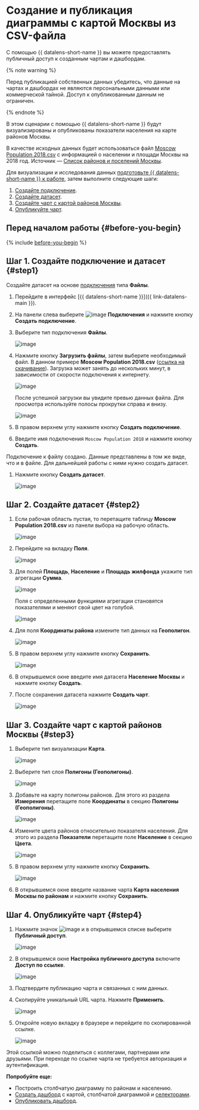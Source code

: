 # Создание и публикация диаграммы с картой Москвы из CSV-файла


С помощью {{ datalens-short-name }} вы можете предоставлять публичный доступ к созданным чартам и дашбордам. 

{% note warning %}

Перед публикацией собственных данных убедитесь, что данные на чартах и дашбордах не являются персональными данными или коммерческой тайной. Доступ к опубликованным данным не ограничен.

{% endnote %}

В этом сценарии с помощью {{ datalens-short-name }} будут визуализированы и опубликованы показатели населения на карте районов Москвы.

В качестве исходных данных будет использоваться файл [Moscow Population 2018.csv](https://storage.yandexcloud.net/doc-files/Moscow%20Population%202018.csv) с информацией о населении и площади Москвы на 2018 год. Источник — [Список районов и поселений Москвы](https://ru.wikipedia.org/wiki/%D0%A1%D0%BF%D0%B8%D1%81%D0%BE%D0%BA_%D1%80%D0%B0%D0%B9%D0%BE%D0%BD%D0%BE%D0%B2_%D0%B8_%D0%BF%D0%BE%D1%81%D0%B5%D0%BB%D0%B5%D0%BD%D0%B8%D0%B9_%D0%9C%D0%BE%D1%81%D0%BA%D0%B2%D1%8B).

Для визуализации и исследования данных [подготовьте {{ datalens-short-name }} к работе](#before-you-begin), затем выполните следующие шаги:

1. [Создайте подключение](#step1).
1. [Создайте датасет](#step2).
1. [Создайте чарт с картой районов Москвы](#step3).
1. [Опубликуйте чарт](#step4).


## Перед началом работы {#before-you-begin}

{% include [before-you-begin](../includes/before-you-begin-datalens.md) %}


## Шаг 1. Создайте подключение и датасет {#step1}

Создайте датасет на основе [подключения](../../datalens/concepts/connection.md) типа **Файлы**.

1. Перейдите в интерфейс [{{ datalens-short-name }}]({{ link-datalens-main }}).
1. На панели слева выберите ![image](../../_assets/console-icons/thunderbolt.svg) **Подключения** и нажмите кнопку **Создать подключение**.
1. Выберите тип подключения **Файлы**.

   ![image](../../_assets/datalens/solution-05/select-file-connection.png)

1. Нажмите кнопку **Загрузить файлы**, затем выберите необходимый файл. В данном примере **Moscow Population 2018.csv** ([ссылка на скачивание](https://yadi.sk/d/H4dQKVDpU4Rd8g)). Загрузка может занять до нескольких минут, в зависимости от скорости подключения к интернету.

   ![image](../../_assets/datalens/solution-05/04-choose-file-upload.png)

   После успешной загрузки вы увидите превью данных файла. Для просмотра используйте полосы прокрутки справа и внизу.

   ![image](../../_assets/datalens/solution-07/05-preview.png)

1. В правом верхнем углу нажмите кнопку **Создать подключение**.
1. Введите имя подключения `Moscow Population 2018` и нажмите кнопку **Создать**.

Подключение к файлу создано. Данные представлены в том же виде, что и в файле. Для дальнейшей работы с ними нужно создать датасет.

1. Нажмите кнопку **Создать датасет**.

   ![image](../../_assets/datalens/solution-07/07-create-dataset.png)

## Шаг 2. Создайте датасет {#step2}

1. Если рабочая область пустая, то перетащите таблицу **Moscow Population 2018.csv** из панели выбора на рабочую область.

    ![image](../../_assets/datalens/solution-05/06-drag-table.png)

1. Перейдите на вкладку **Поля**.

    ![image](../../_assets/datalens/solution-05/07-dataset-tab.png)

1. Для полей **Площадь**, **Население** и **Площадь жилфонда** укажите тип агрегации **Сумма**.

    ![image](../../_assets/datalens/solution-05/08-change-aggregation.png)
    
    Поля с определенными функциями агрегации становятся показателями и меняют свой цвет на голубой.

    ![image](../../_assets/datalens/solution-05/09-measures.png)
    
1. Для поля **Координаты района** измените тип данных на **Геополигон**.

    ![image](../../_assets/datalens/solution-05/10-geopoligon.png)

1. В правом верхнем углу нажмите кнопку **Сохранить**.

    ![image](../../_assets/datalens/solution-05/11-save-dataset.png)
    
1. В открывшемся окне введите имя датасета **Население Москвы** и нажмите кнопку **Создать**.
    
1. После сохранения датасета нажмите **Создать чарт**. 

    ![image](../../_assets/datalens/solution-05/12-create-chart.png)

## Шаг 3. Создайте чарт с картой районов Москвы {#step3}

1. Выберите тип визуализации **Карта**.

   ![image](../../_assets/datalens/solution-05/13-choose-map.png)

1. Выберите тип слоя **Полигоны (Геополигоны)**.

   ![image](../../_assets/datalens/solution-05/13-1-choose-map-geo.png)

1. Добавьте на карту полигоны районов. Для этого из раздела **Измерения** перетащите поле **Координаты** в секцию **Полигоны (Геополигоны)**.

    ![image](../../_assets/datalens/solution-05/14-use-coordinates.png)

1. Измените цвета районов относительно показателя населения. Для этого из раздела **Показатели** перетащите поле **Население** в секцию **Цвета**.

    ![image](../../_assets/datalens/solution-05/15-use-measure.png)

1. В правом верхнем углу нажмите кнопку **Сохранить**.

    ![image](../../_assets/datalens/solution-05/15-1-save-chart.png)
   
1. В открывшемся окне введите название чарта **Карта населения Москвы по районам** и нажмите кнопку **Сохранить**.

## Шаг 4. Опубликуйте чарт {#step4}

1. Нажмите значок ![image](../../_assets/console-icons/ellipsis.svg) и в открывшемся списке выберите **Публичный доступ**.

    ![image](../../_assets/datalens/solution-05/16-share-button.png)

1. В открывшемся окне **Настройка публичного доступа** включите **Доступ по ссылке**.

    ![image](../../_assets/datalens/solution-05/17-share1.png)
    
1. Подтвердите публикацию чарта и связанных с ним данных.

1. Скопируйте уникальный URL чарта. Нажмите **Применить**.

    ![image](../../_assets/datalens/solution-05/18-share2.png)

1. Откройте новую вкладку в браузере и перейдите по скопированной ссылке.

    ![image](../../_assets/datalens/solution-05/19-public.png)

Этой ссылкой можно поделиться с коллегами, партнерами или друзьями. При переходе по ссылке чарта не требуется авторизация и аутентификация.

**Попробуйте еще:**

* Построить столбчатую диаграмму по районам и населению.
* [Создать дашборд](../../datalens/operations/dashboard/create.md) с картой, столбчатой диаграммой и [селекторами](../../datalens/operations/dashboard/add-selector.md).
* [Опубликовать дашборд](../../datalens/concepts/datalens-public.md#how-to-publish).
